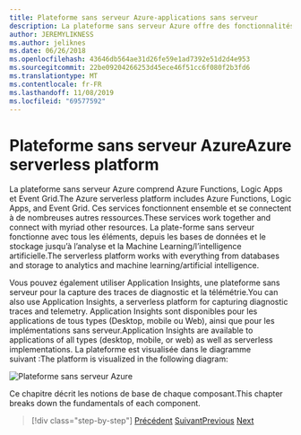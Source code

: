 ```yaml
---
title: Plateforme sans serveur Azure-applications sans serveur
description: La plateforme sans serveur Azure offre des fonctionnalités telles que le code de mise à l’échelle instantanée déclenchée par des événements, l’orchestration basée sur le Cloud, l’orchestration de flux de travail, etc.
author: JEREMYLIKNESS
ms.author: jeliknes
ms.date: 06/26/2018
ms.openlocfilehash: 43646db564ae31d26fe59e1ad7392e51d2d4e953
ms.sourcegitcommit: 22be09204266253d45ece46f51cc6f080f2b3fd6
ms.translationtype: MT
ms.contentlocale: fr-FR
ms.lasthandoff: 11/08/2019
ms.locfileid: "69577592"
---
```

# <a name="azure-serverless-platform"></a><span data-ttu-id="58e5d-103">Plateforme sans serveur Azure</span><span class="sxs-lookup"><span data-stu-id="58e5d-103">Azure serverless platform</span></span>

<span data-ttu-id="58e5d-104">La plateforme sans serveur Azure comprend Azure Functions, Logic Apps et Event Grid.</span><span class="sxs-lookup"><span data-stu-id="58e5d-104">The Azure serverless platform includes Azure Functions, Logic Apps, and Event Grid.</span></span> <span data-ttu-id="58e5d-105">Ces services fonctionnent ensemble et se connectent à de nombreuses autres ressources.</span><span class="sxs-lookup"><span data-stu-id="58e5d-105">These services work together and connect with myriad other resources.</span></span> <span data-ttu-id="58e5d-106">La plate-forme sans serveur fonctionne avec tous les éléments, depuis les bases de données et le stockage jusqu’à l’analyse et la Machine Learning/l’intelligence artificielle.</span><span class="sxs-lookup"><span data-stu-id="58e5d-106">The serverless platform works with everything from databases and storage to analytics and machine learning/artificial intelligence.</span></span>

<span data-ttu-id="58e5d-107">Vous pouvez également utiliser Application Insights, une plateforme sans serveur pour la capture des traces de diagnostic et la télémétrie.</span><span class="sxs-lookup"><span data-stu-id="58e5d-107">You can also use Application Insights, a serverless platform for capturing diagnostic traces and telemetry.</span></span> <span data-ttu-id="58e5d-108">Application Insights sont disponibles pour les applications de tous types (Desktop, mobile ou Web), ainsi que pour les implémentations sans serveur.</span><span class="sxs-lookup"><span data-stu-id="58e5d-108">Application Insights are available to applications of all types (desktop, mobile, or web) as well as serverless implementations.</span></span> <span data-ttu-id="58e5d-109">La plateforme est visualisée dans le diagramme suivant :</span><span class="sxs-lookup"><span data-stu-id="58e5d-109">The platform is visualized in the following diagram:</span></span>

![Plateforme sans serveur Azure](./media/azure-serverless-platform.png)

<span data-ttu-id="58e5d-111">Ce chapitre décrit les notions de base de chaque composant.</span><span class="sxs-lookup"><span data-stu-id="58e5d-111">This chapter breaks down the fundamentals of each component.</span></span>

>[!div class="step-by-step"]
><span data-ttu-id="58e5d-112">[Précédent](serverless-design-examples.md)
>[Suivant](azure-functions.md)</span><span class="sxs-lookup"><span data-stu-id="58e5d-112">[Previous](serverless-design-examples.md)
[Next](azure-functions.md)</span></span>
